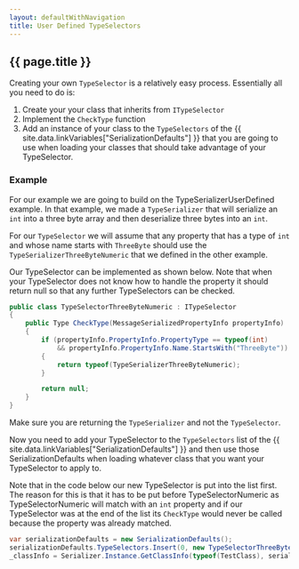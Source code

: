 ```yaml
---
layout: defaultWithNavigation
title: User Defined TypeSelectors
---
```

## {{ page.title }}

Creating your own `TypeSelector` is a relatively easy process.  Essentially all you need to do is:

1. Create your your class that inherits from `ITypeSelector`
1. Implement the `CheckType` function
1. Add an instance of your class to the `TypeSelectors` of the {{ site.data.linkVariables["SerializationDefaults"] }} that you
are going to use when loading your classes that should take advantage of your TypeSelector.

### Example

For our example we are going to build on the <makeLink>TypeSerializerUserDefined</makeLink> example.  In that example, we made
a `TypeSerializer` that will serialize an `int` into a three byte array and then deserialize three bytes into an `int`.

For our `TypeSelector` we will assume that any property that has a type of `int` and whose name starts with `ThreeByte` should
use the `TypeSerializerThreeByteNumeric` that we defined in the other example.

Our TypeSelector can be implemented as shown below.  Note that when your TypeSelector does not know how to handle the property
it should return null so that any further TypeSelectors can be checked.

```csharp
public class TypeSelectorThreeByteNumeric : ITypeSelector
{
    public Type CheckType(MessageSerializedPropertyInfo propertyInfo)
    {
        if (propertyInfo.PropertyInfo.PropertyType == typeof(int)
            && propertyInfo.PropertyInfo.Name.StartsWith("ThreeByte"))
        {
            return typeof(TypeSerializerThreeByteNumeric);
        }

        return null;
    }
}
```

Make sure you are returning the `TypeSerializer` and not the `TypeSelector`.

Now you need to add your TypeSelector to the `TypeSelectors` list of the {{ site.data.linkVariables["SerializationDefaults"] }}
and then use those SerializationDefaults when loading whatever class that you want your TypeSelector to apply to.

Note that in the code below our new TypeSelector is put into the list first.  The reason for this is that it has to be put before
<makeLink>TypeSelectorNumeric</makeLink> as TypeSelectorNumeric will match with an `int` property and if our TypeSelector was
at the end of the list its `CheckType` would never be called because the property was already matched.

```csharp
var serializationDefaults = new SerializationDefaults();
serializationDefaults.TypeSelectors.Insert(0, new TypeSelectorThreeByteNumeric());
_classInfo = Serializer.Instance.GetClassInfo(typeof(TestClass), serializationDefaults);
```
